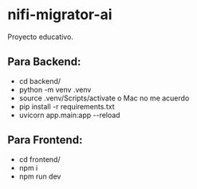 # nifi-migrator-ai
Proyecto educativo.

## Para Backend:

- cd backend/
- python -m venv .venv
- source .venv/Scripts/activate o Mac no me acuerdo
- pip install -r requirements.txt
- uvicorn app.main:app --reload

## Para Frontend:
- cd frontend/
- npm i 
- npm run dev
